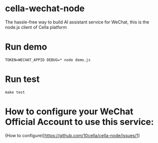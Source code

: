 # cella-wechat-node

The hassle-free way to build AI assistant service for WeChat, this is the node.js client of Cella platform

# Run demo

`TOKEN=WECHAT_APPID DEBUG=* node demo.js`

# Run test

`make test`

# How to configure your WeChat Official Account to use this service:

(How to configure)[https://github.com/10cella/cella-node/issues/1]
